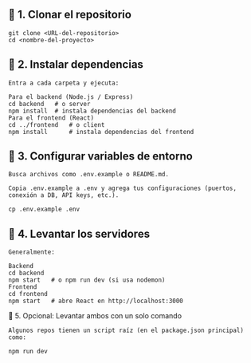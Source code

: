 ## 🔹 1. Clonar el repositorio
    git clone <URL-del-repositorio>
    cd <nombre-del-proyecto>
## 🔹 2. Instalar dependencias

    Entra a cada carpeta y ejecuta:

    Para el backend (Node.js / Express)
    cd backend   # o server
    npm install  # instala dependencias del backend
    Para el frontend (React)
    cd ../frontend   # o client
    npm install      # instala dependencias del frontend
## 🔹 3. Configurar variables de entorno

    Busca archivos como .env.example o README.md.

    Copia .env.example a .env y agrega tus configuraciones (puertos, conexión a DB, API keys, etc.).

    cp .env.example .env
## 🔹 4. Levantar los servidores

    Generalmente:

    Backend
    cd backend
    npm start   # o npm run dev (si usa nodemon)
    Frontend
    cd frontend
    npm start   # abre React en http://localhost:3000
🔹 5. Opcional: Levantar ambos con un solo comando

    Algunos repos tienen un script raíz (en el package.json principal) como:

    npm run dev